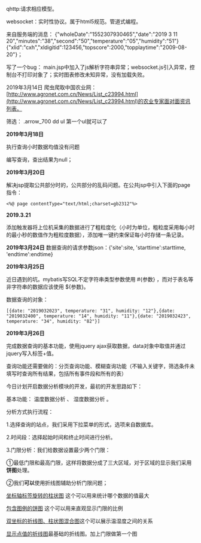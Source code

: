 qhttp:请求相应模型。

websocket：实时性协议。属于html5规范。管道式编程。

来自服务端的消息：
{"wholeDate":"1552307930465","date":"2019 3 11 20","minutes":"38","second":"50","temperature":"05","humidity":"51"}
{"xlid":"cxh","xldigitid":123456,"topscore":2000,"topplaytime":"2009-08-20"}；

写了一个bug：
main.jsp中加入了js解析字符串异常；websocket.js引入异常，控制台不打印对象了；实时图表修改未知异常，没有加载失败。

2019年3月14日
爬虫爬取中国农业网：[http://www.agronet.com.cn/News/List_c23994.html](http://www.agronet.com.cn/News/List_c23994.html)的农业专家面对面资讯列表。

筛选：  .arrow_700 dd ul 第一个ul就可以了

**2019年3月18日**

执行查询小时数据均值没有问题

编写查询，查出结果为null；


**2019年3月20日**

解决jsp提取公共部分时的，公共部分的乱码问题。在公共jsp中引入下面的page指令：

~~~
<%@ page contentType="text/html;charset=gb2312"%>
~~~

**2019.3.21**

添加触发器将上位机采集的数据进行了粗粒度化（小时为单位，粗粒度采用每小时的最小秒的数值作为粗粒度数据），添加唯一键约束保证每小时存储一条记录。

**2019年3月24日**
数据查询的请求参数json：{'site':site, 'starttime':starttime, 'endtime':endtime}

**2019年3月25日**

近日遇到的坑。mybatis写SQL不定字符串类型参数使用 #{参数} ，而对于表名等非字符串的数据应该使用 ${参数}。

数据查询的对象：
~~~
[{date: "2019032023", temperature: "31", humidity: "12"},{date: "2019032400", temperature: "14", humidity: "11"},{date: "2019032423", temperature: "34", humidity: "82"}]
~~~

**2019年3月26日**

完成数据查询的基本功能，使用jquery ajax获取数据，data对象中取值并通过jquery写入标签+值。

查询功能还需要做的：分页查询功能、模糊查询功能（不输入关键字，筛选条件未填写时查询所有结果，包括所有事件段和所有的表）

今日计划开启数据分析模块的开发，最初的开发思路如下：

基本功能：  温度数据分析 、 湿度数据分析  。

分析方式执行流程：

1.选择查询的站点，我们采用下拉菜单的形式，选项来自数据库。

2.时间段：选择起始时间和终止时间进行分析。


3.门限分析：我们给数据设置最少两个门限：

①最低门限和最高门限，这样将数据分成了三大区域，对于区域的显示我们采用**饼图**处理。

②我们**可以**使用折线图辅助分析门限问题；

[坐标轴标签旋转的柱状图](https://www.highcharts.com.cn/demo/highcharts/column-rotated-labels)  这个可以用来统计哪个数据的值最大

[包含图例的饼图](https://www.highcharts.com.cn/demo/highcharts/pie-legend/dark-unica) 这个可以用来直观显示门限的比例

[双坐标的折线图、柱状图混合图](https://www.highcharts.com.cn/demo/highcharts/combo-dual-axes/dark-unica)这个可以展示温湿度之间的关系

[显示点值的折线图](https://www.highcharts.com.cn/demo/highcharts/line-labels/dark-unica)最基础的折线图。加上门限做第一个图

